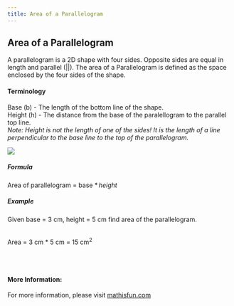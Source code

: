 ```yaml
---
title: Area of a Parallelogram
---
```

## Area of a Parallelogram

A parallelogram is a 2D shape with four sides. Opposite sides are equal in length and parallel (||). The area of a Parallelogram is defined as the space enclosed by the four sides of the shape.

#### Terminology
Base (b) - The length of the bottom line of the shape. <br>
Height (h) - The distance from the base of the paralellogram to the parallel top line. <br> <i> Note: Height is not the length of one of the sides! It is the length of a line perpendicular to the base line to the top of the parallelogram.</i>

<img src = "https://www.mathsisfun.com/geometry/images/area/parallel.gif">

##### Formula

Area of parallelogram =  <span class="texhtml"><span class="texhtml">base</span> * <i>height</i></span>

##### Example

Given base = 3 cm, height = 5 cm find area of the parallelogram.<br><br>

Area = 3 cm * 5 cm = 15 cm<sup>2</sup>

<!-- The article goes here, in GitHub-flavored Markdown. Feel free to add YouTube videos, images, and CodePen/JSBin embeds  -->
<br><br>


#### More Information:

For more information, please visit <a href= "https://www.mathsisfun.com/geometry/parallelogram.html">mathisfun.com</a>

<!-- Please add any articles you think might be helpful to read before writing the article -->


